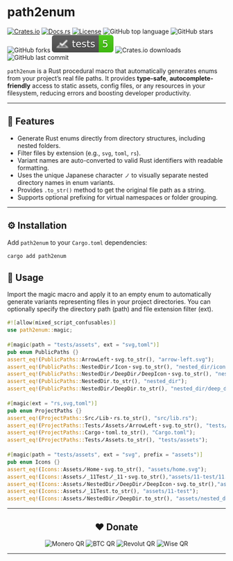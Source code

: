 # path2enum
[![Crates.io](https://img.shields.io/crates/v/path2enum.svg)](https://crates.io/crates/path2enum)
[![Docs.rs](https://docs.rs/path2enum/badge.svg)](https://docs.rs/path2enum)
[![License](https://img.shields.io/crates/l/path2enum.svg)](https://github.com/pas2rust/path2enum/blob/main/LICENSE)
![GitHub top language](https://img.shields.io/github/languages/top/pas2rust/path2enum?color=orange&logo=rust&style=flat&logoColor=white)
![GitHub stars](https://img.shields.io/github/stars/pas2rust/path2enum?color=success&style=flat&logo=github)
![GitHub forks](https://img.shields.io/github/forks/pas2rust/path2enum?color=orange&logo=Furry%20Network&style=flat&logoColor=white)
![Tests](https://raw.githubusercontent.com/pas2rust/badges/main/path2enum-tests.svg)
![Crates.io downloads](https://img.shields.io/crates/d/path2enum.svg)
![GitHub last commit](https://img.shields.io/github/last-commit/pas2rust/path2enum?color=ff69b4&label=update&logo=git&style=flat&logoColor=white)

`path2enum` is a Rust procedural macro that automatically generates enums from your project’s real file paths. It provides **type-safe**, **autocomplete-friendly** access to static assets, config files, or any resources in your filesystem, reducing errors and boosting developer productivity.

---

## 🔨 Features 

- Generate Rust enums directly from directory structures, including nested folders.
- Filter files by extension (e.g., `svg`, `toml`, `rs`).
- Variant names are auto-converted to valid Rust identifiers with readable formatting.
- Uses the unique Japanese character `ノ` to visually separate nested directory names in enum variants.
- Provides `.to_str()` method to get the original file path as a string.
- Supports optional prefixing for virtual namespaces or folder grouping.

---

## ⚙️ Installation 

Add `path2enum` to your `Cargo.toml` dependencies:

```bash
cargo add path2enum
```
 
## 🚀 Usage 

Import the magic macro and apply it to an empty enum to automatically generate variants representing files in your project directories. You can optionally specify the directory path (path) and file extension filter (ext).


```rust
#![allow(mixed_script_confusables)]
use path2enum::magic;

#[magic(path = "tests/assets", ext = "svg,toml")]
pub enum PublicPaths {}
assert_eq!(PublicPaths::ArrowLeft・svg.to_str(), "arrow-left.svg");
assert_eq!(PublicPaths::NestedDirノIcon・svg.to_str(), "nested_dir/icon.svg");
assert_eq!(PublicPaths::NestedDirノDeepDirノDeepIcon・svg.to_str(), "nested_dir/deep_dir/deep-icon.svg");
assert_eq!(PublicPaths::NestedDir.to_str(), "nested_dir");
assert_eq!(PublicPaths::NestedDirノDeepDir.to_str(), "nested_dir/deep_dir");

#[magic(ext = "rs,svg,toml")]
pub enum ProjectPaths {}
assert_eq!(ProjectPaths::SrcノLib・rs.to_str(), "src/lib.rs");
assert_eq!(ProjectPaths::TestsノAssetsノArrowLeft・svg.to_str(), "tests/assets/arrow-left.svg");
assert_eq!(ProjectPaths::Cargo・toml.to_str(), "Cargo.toml");
assert_eq!(ProjectPaths::TestsノAssets.to_str(), "tests/assets");

#[magic(path = "tests/assets", ext = "svg", prefix = "assets")]
pub enum Icons {}
assert_eq!(Icons::AssetsノHome・svg.to_str(), "assets/home.svg");
assert_eq!(Icons::Assetsノ_11Testノ_11・svg.to_str(),"assets/11-test/11.svg");
assert_eq!(Icons::AssetsノNestedDirノDeepDirノDeepIcon・svg.to_str(),"assets/nested_dir/deep_dir/deep-icon.svg");
assert_eq!(Icons::Assetsノ_11Test.to_str(), "assets/11-test");
assert_eq!(Icons::AssetsノNestedDirノDeepDir.to_str(), "assets/nested_dir/deep_dir");
```

---

<h2 align="center">
  <strong>❤️ Donate</strong>
</h2>

<p align="center">
  <a href="https://github.com/pas2rust/pas2rust/blob/main/pas-monero-donate.png" style="text-decoration:none; color:inherit;">
    <img src="https://img.shields.io/badge/Monero%20QR-FF6600?style=flat&logo=monero&logoColor=white" alt="Monero QR"/>
  </a>
  <a href="https://github.com/pas2rust/pas2rust/blob/main/pas-bitcoin-donate.png" style="text-decoration:none; color:inherit;">
    <img src="https://img.shields.io/badge/BTC%20QR-EAB300?style=flat&logo=bitcoin&logoColor=white" alt="BTC QR"/>
  </a>
  <a href="https://revolut.me/pas2rust" style="text-decoration:none; color:inherit;">
    <img src="https://img.shields.io/badge/Revolut%20QR-Blue?style=flat&logo=revolut&logoColor=white" alt="Revolut QR"/>
  </a>
  <a href="https://wise.com/pay/me/pedroaugustos99" style="text-decoration:none; color:inherit;">
    <img src="https://img.shields.io/badge/Wise%20QR-1CA0F2?style=flat&logo=wise&logoColor=white" alt="Wise QR"/>
  </a>
</p>


---